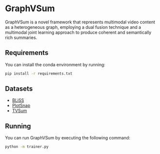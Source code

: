 # GraphVSum

GraphVSum is a novel framework that represents multimodal video content as a heterogeneous graph, employing a dual fusion technique and a multimodal joint learning approach to produce coherent and semantically rich summaries.

## Requirements

You can install the conda environment by running:

```bash
pip install -r requirements.txt
```

## Datasets

- [BLiSS](https://drive.google.com/drive/folders/1rqXEIelRzq4mb7NaBk3GXxh7jlfP_Snm)
- [PlotSnap](https://drive.google.com/drive/folders/1rqXEIelRzq4mb7NaBk3GXxh7jlfP_Snm)
- [TVSum](https://drive.google.com/drive/folders/1rqXEIelRzq4mb7NaBk3GXxh7jlfP_Snm)

## Running

You can run GraphVSum by executing the following command:

```bash
python -m trainer.py

